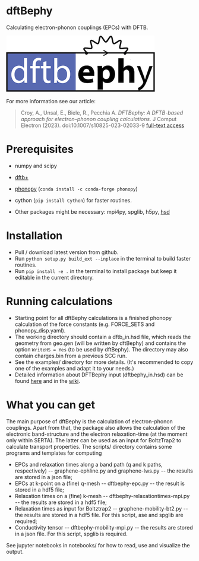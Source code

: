 # dftBephy
Calculating electron-phonon couplings (EPCs) with DFTB.

![dftbephy](logo.png)

For more information see our article:
> Croy, A., Unsal, E., Biele, R., Pecchia A. *DFTBephy: A DFTB-based approach for electron–phonon coupling calculations.* J Comput Electron (2023). 
> doi:10.1007/s10825-023-02033-9 
> [full-text access](https://rdcu.be/da2KC)

# Prerequisites

- numpy and scipy
- [dftb+](https://github.com/dftbplus/dftbplus)
- [phonopy](https://github.com/phonopy/phonopy) (`conda install -c conda-forge phonopy`)
- cython (`pip install Cython`) for faster routines.

- Other packages might be necessary: mpi4py, spglib, h5py, [hsd](https://github.com/dftbplus/hsd-python) 

# Installation

- Pull / download latest version from github.
- Run `python setup.py build_ext --inplace` in the terminal to build faster routines.
- Run `pip install -e .` in the terminal to install package but keep it editable in the current directory.

# Running calculations

- Starting point for all dftBephy calculations is a finished phonopy calculation of the force constants (e.g. FORCE_SETS and phonopy_disp.yaml).
- The working directory should contain a dftb_in.hsd file, which reads the geometry from geo.gen (will be written by dftBephy) and contains the option `WriteHS = Yes` (to be used by dftBephy). The directory may also contain charges.bin from a previous SCC run.
- See the examples/ directory for more details. (It's recommended to copy one of the examples and adapt it to your needs.)
- Detailed information about DFTBephy input (dftbephy_in.hsd) can be found [here][dftbephyinput] and in the [wiki](../../wiki).

# What you can get
The main purpose of dftBephy is the calculation of electron-phonon couplings. Apart from that, the package also allows the calculation of the electronic band-structure and the electron relaxation-time (at the moment only within SERTA). The latter can be used as an input for BoltzTrap2 to calculate transport properties. The scripts/ directory contains some programs and templates for computing
- EPCs and relaxation times along a band path (q and k paths, respectively) -- graphene-ephline.py and graphene-lws.py -- the results are stored in a json file;
- EPCs at k-point on a (fine) q-mesh -- dftbephy-epc.py -- the result is stored in a hdf5 file;
- Relaxation times on a (fine) k-mesh -- dftbephy-relaxationtimes-mpi.py -- the results are stored in a hdf5 file;
- Relaxation times as input for Boltztrap2 -- graphene-mobility-bt2.py -- the results are stored in a hdf5 file. For this script, ase and spglib are required;
- Conductivity tensor -- dftbephy-mobility-mpi.py -- the results are stored in a json file. For this script, spglib is required.

See jupyter notebooks in notebooks/ for how to read, use and visualize the output.

[//]: # (These are reference links used in the body of this note and get stripped out when the markdown processor does its job.- http://stackoverflow.com/questions/4823468/store-comments-in-markdown-syntax)

[dftbephyinput]: <https://github.com/CoMeT4MatSci/dftbephy/blob/master/Input_for_DFTBephy.md>
